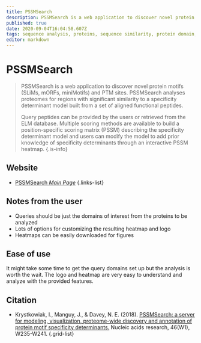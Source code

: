 ```yaml
---
title: PSSMSearch
description: PSSMSearch is a web application to discover novel protein motifs (SLiMs, mORFs, miniMotifs) and PTM sites.
published: true
date: 2020-09-04T16:04:58.607Z
tags: sequence analysis, proteins, sequence similarity, protein domain, motif
editor: markdown
---
```


# PSSMSearch

> PSSMSearch is a web application to discover novel protein motifs (SLiMs, mORFs, miniMotifs) and PTM sites. PSSMSearch analyses proteomes for regions with significant similarity to a specificity determinant model built from a set of aligned functional peptides.
>
> Query peptides can be provided by the users or retrieved from the ELM database. Multiple scoring methods are available to build a position-specific scoring matrix (PSSM) describing the specificity determinant model and users can modify the model to add prior knowledge of specificity determinants through an interactive PSSM heatmap.
{.is-info}

 
## Website 

- [PSSMSearch *Main Page*](http://slim.icr.ac.uk/pssmsearch/)
 {.links-list}
 
 ## Notes from the user
 - Queries should be just the domains of interest from the proteins to be analyzed
 - Lots of options for customizing the resulting heatmap and logo
 - Heatmaps can be easily downloaded for figures
 
 ## Ease of use

It might take some time to get the query domains set up but the analysis is worth the wait. The logo and heatmap are very easy to understand and analyze with the provided features. 

## Citation 

- Krystkowiak, I., Manguy, J., & Davey, N. E. (2018). [PSSMSearch: a server for modeling, visualization, proteome-wide discovery and annotation of protein motif specificity determinants.](https://academic.oup.com/nar/article/46/W1/W235/5033155) Nucleic acids research, 46(W1), W235-W241.
{.grid-list}